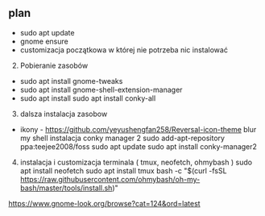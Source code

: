 ## plan 
- sudo apt update
- gnome ensure
- customizacja początkowa w której nie potrzeba nic instalować
2. Pobieranie zasobów
- sudo apt install gnome-tweaks
- sudo apt install gnome-shell-extension-manager
- sudo apt install 
sudo apt install conky-all
3. dalsza instalacja zasobow
- ikony - https://github.com/yeyushengfan258/Reversal-icon-theme
blur my shell
instalacja conky manager 2
sudo add-apt-repository ppa:teejee2008/foss
sudo apt update
sudo apt install conky-manager2
4. instalacja i customizacja terminala ( tmux, neofetch, ohmybash ) 
sudo apt install neofetch
sudo apt install tmux
bash -c "$(curl -fsSL https://raw.githubusercontent.com/ohmybash/oh-my-bash/master/tools/install.sh)"


https://www.gnome-look.org/browse?cat=124&ord=latest